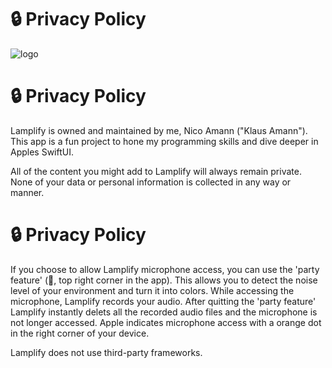 # 🔒 Privacy Policy

![logo](https://user-images.githubusercontent.com/100153720/166951342-ef26d7d8-8b73-4a22-88a1-14b2d7ffeef6.png)

# 🔒 Privacy Policy


Lamplify is owned and maintained by me, Nico Amann ("Klaus Amann"). This app is a fun project to hone my programming skills and dive deeper in Apples SwiftUI.

All of the content you might add to Lamplify will always remain private. None of your data or personal information is collected in any way or manner.

# 🔒 Privacy Policy

If you choose to allow Lamplify microphone access, you can use the 'party feature' (🎉, top right corner in the app). This allows you to detect the noise level of your environment and turn it into colors. While accessing the microphone, Lamplify records your audio. After quitting the 'party feature' Lamplify instantly delets all the recorded audio files and the microphone is not longer accessed. Apple indicates microphone access with a orange dot in the right corner of your device.

Lamplify does not use third-party frameworks.

